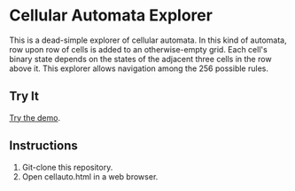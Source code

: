 # Cellular Automata Explorer

This is a dead-simple explorer of cellular automata.
In this kind of automata, row upon row of cells is added to an
otherwise-empty grid. Each cell's binary state depends on the
states of the adjacent three cells in the row above it. This explorer
allows navigation among the 256 possible rules.

## Try It
<a href="http://moxleystratton.com/files/cellauto/cellauto.html">Try the demo</a>.

## Instructions

1. Git-clone this repository.
2. Open cellauto.html in a web browser.
